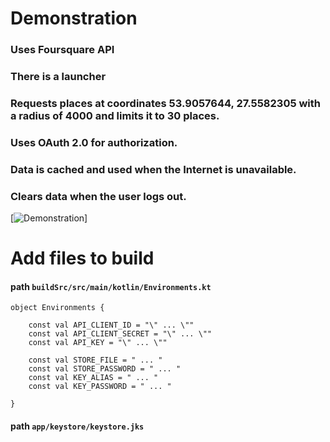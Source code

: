 # Demonstration

### Uses Foursquare API

### There is a launcher

### Requests places at coordinates 53.9057644, 27.5582305 with a radius of 4000 and limits it to 30 places.

### Uses OAuth 2.0 for authorization.

### Data is cached and used when the Internet is unavailable.

### Clears data when the user logs out.

[![Demonstration](https://youtu.be/2XJ3zJqi4BA)]

# Add files to build

#### path `buildSrc/src/main/kotlin/Environments.kt`

```
object Environments {
	
	const val API_CLIENT_ID = "\" ... \""
	const val API_CLIENT_SECRET = "\" ... \""
	const val API_KEY = "\" ... \""

	const val STORE_FILE = " ... "
	const val STORE_PASSWORD = " ... "
	const val KEY_ALIAS = " ... "
	const val KEY_PASSWORD = " ... "
	
}
```

#### path `app/keystore/keystore.jks`
